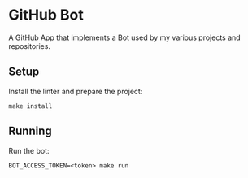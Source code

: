 # GitHub Bot

A GitHub App that implements a Bot used by my various projects and repositories.

## Setup

Install the linter and prepare the project:
```
make install
```

## Running

Run the bot:
```
BOT_ACCESS_TOKEN=<token> make run
```
